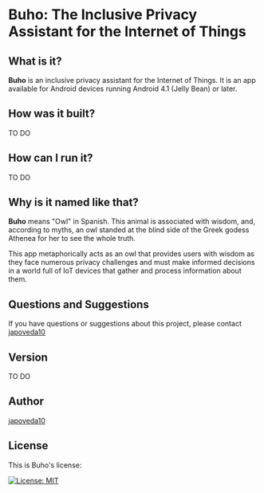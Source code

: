 # Buho: The Inclusive Privacy Assistant for the Internet of Things

## What is it?

**Buho** is an inclusive privacy assistant for the Internet of Things. It is an app available for Android devices running Android 4.1 (Jelly Bean) or later.

## How was it built?

TO DO

## How can I run it?

TO DO

## Why is it named like that?

**Buho** means "Owl" in Spanish. This animal is associated with wisdom, and, according to myths, an owl standed at the blind side of the Greek godess Athenea for her to see the whole truth.

This app metaphorically acts as an owl that provides users with wisdom as they face numerous privacy challenges and must make informed decisions in a world full of IoT devices that gather and process information about them.

## Questions and Suggestions

If you have questions or suggestions about this project, please contact [japoveda10](mailto:ja.poveda10@uniandes.edu.co)

## Version

TO DO

## Author

[japoveda10](https://github.com/japoveda10)

## License

This is Buho's license:

[![License: MIT](https://img.shields.io/badge/License-MIT-yellow.svg)](https://opensource.org/licenses/MIT)
